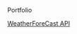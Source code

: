 Portfolio


[WeatherForeCast API](https://github.com/senthildsc/Weather-Forecast-from-OpenWeather)
 



